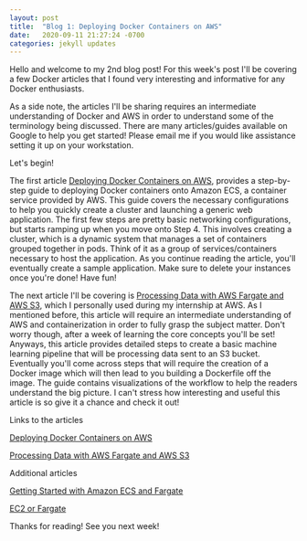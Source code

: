 ```yaml
---
layout: post
title:  "Blog 1: Deploying Docker Containers on AWS"
date:   2020-09-11 21:27:24 -0700
categories: jekyll updates
---
```


Hello and welcome to my 2nd blog post! For this week's post I'll be covering a few Docker articles that I found very interesting and informative for any Docker enthusiasts.

As a side note, the articles I'll be sharing requires an intermediate understanding of Docker and AWS in order to understand some of the terminology being discussed. There are many articles/guides available on Google to help you get started! Please email me if you would like assistance setting it up on your workstation.

Let's begin! 

The first article [Deploying Docker Containers on AWS][Docker-AWS], provides a step-by-step guide to deploying Docker containers onto Amazon ECS, a container service provided by AWS. This guide covers the necessary configurations to help you quickly create a cluster and launching a generic web application. The first few steps are pretty basic networking configurations, but starts ramping up when you move onto Step 4. This involves creating a cluster, which is a dynamic system that manages a set of containers grouped together in pods. Think of it as a group of services/containers necessary to host the application. As you continue reading the article, you'll eventually create a sample application. Make sure to delete your instances once you're done! Have fun! 

The next article I'll be covering is [Processing Data with AWS Fargate and AWS S3][Fargate-S3], which I personally used during my internship at AWS. As I mentioned before, this article will require an intermediate understanding of AWS and containerization in order to fully grasp the subject matter. Don't worry though, after a week of learning the core concepts you'll be set! Anyways, this article provides detailed steps to create a basic machine learning pipeline that will be processing data sent to an S3 bucket. Eventually you'll come across steps that will require the creation of a Docker image which will then lead to you building a Dockerfile off the image. The guide contains visualizations of the workflow to help the readers understand the big picture. I can't stress how interesting and useful this article is so give it a chance and check it out!

Links to the articles

[Deploying Docker Containers on AWS][Docker-AWS]

[Processing Data with AWS Fargate and AWS S3][Fargate-S3]

Additional articles

[Getting Started with Amazon ECS and Fargate][ECS-Fargate]

[EC2 or Fargate][EC2-or-Fargate]

Thanks for reading! See you next week!

[Docker-AWS]: https://aws.amazon.com/getting-started/hands-on/deploy-docker-containers/
[ECS-Fargate]: https://docs.aws.amazon.com/AmazonECS/latest/developerguide/getting-started-fargate.html
[Fargate-S3]: https://towardsdatascience.com/how-to-automatically-process-data-with-aws-fargate-when-upload-on-aws-s3-cbd2607c2880
[EC2-or-Fargate]: https://containersonaws.com/introduction/ec2-or-aws-fargate/ 

